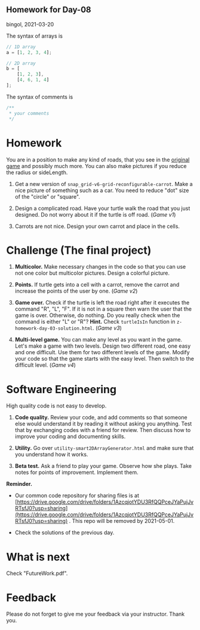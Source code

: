 Homework for Day-08
---
bingol, 2021-03-20

The syntax of arrays is

```javascript
// 1D array
a = [1, 2, 3, 4];

// 2D array
b = [
    [1, 2, 3],
    [4, 6, 1, 4]
];
```

The syntax of comments is

```javascript
/**
 * your comments
 */
```

# Homework

You are in a position to make any kind of roads, that you see in
the [original game](https://www.google.com/doodles/celebrating-50-years-of-kids-coding?hl=en) and possibly much more.
You can also make pictures if you reduce the radius or sideLength.

1. Get a new version of `snap_grid-v6-grid-reconfigurable-carrot`. Make a nice picture of something such as a car. You
   need to reduce "dot" size of the "circle" or "square".

1. Design a complicated road. Have your turtle walk the road that you just designed. Do not worry about it if the turtle
   is off road. (*Game v1*)

1. Carrots are not nice. Design your own carrot and place in the cells.

# Challenge (The final project)

1. **Multicolor.** Make necessary changes in the code so that you can use not one color but multicolor pictures. Design
   a colorful picture.

1. **Points.** If turtle gets into a cell with a carrot, remove the carrot and increase the points of the user by
   one. (*Game v2*)

1. **Game over.** Check if the turtle is left the road right after it executes the command "R", "L", "F". If it is not
   in a square then warn the user that the game is over. Otherwise, do nothing. Do you really check when the command is
   either "L" or "R"? **Hint.** Check `turtleIsIn` function in `z-homework-day-03-solution.html`. (*Game v3*)

1. **Multi-level game.** You can make any level as you want in the game. Let's make a game with two levels. Design two
   different road, one easy and one difficult. Use them for two different levels of the game. Modify your code so that
   the game starts with the easy level. Then switch to the difficult level. (*Game v4*)

# Software Engineering

High quality code is not easy to develop.

1. **Code quality.** Review your code, and add comments so that someone else would understand it by reading it without
   asking you anything. Test that by exchanging codes with a friend for review. Then discuss how to improve your coding
   and documenting skills.

1. **Utility.** Go over `utility-smart2DArrayGenerator.html` and make sure that you understand how it works.

1. **Beta test.** Ask a friend to play your game. Observe how she plays. Take notes for points of improvement. Implement
   them.

**Reminder.**

- Our common code repository for sharing files is at
  [https://drive.google.com/drive/folders/1AzcqjotYDU3RfQQPceJYaPujJvRTsfJ0?usp=sharing](https://drive.google.com/drive/folders/1AzcqjotYDU3RfQQPceJYaPujJvRTsfJ0?usp=sharing)
  . This repo will be removed by 2021-05-01.

- Check the solutions of the previous day.

# What is next

Check "FutureWork.pdf".

# Feedback

Please do not forget to give me your feedback via your instructor. Thank you.
